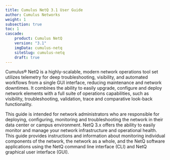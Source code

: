 ```yaml
---
title: Cumulus NetQ 3.1 User Guide
author: Cumulus Networks
weight: 1
subsection: true
toc: 1
cascade:
    product: Cumulus NetQ
    version: "3.1"
    imgData: cumulus-netq
    siteSlug: cumulus-netq
    draft: true
---
```

Cumulus® NetQ is a highly-scalable, modern network operations tool set utilizes telemetry for deep troubleshooting, visibility, and automated workflows from a single GUI interface, reducing maintenance and network downtimes. It combines the ability to easily upgrade, configure and deploy network elements with a full suite of operations capabilities, such as visibility, troubleshooting, validation, trace and comparative look-back functionality.

This guide is intended for network administrators who are responsible for deploying, configuring, monitoring and troubleshooting the network in their data center or campus environment. NetQ 3.x offers the ability to easily monitor and manage your network infrastructure and operational health. This guide provides instructions and information about monitoring individual components of the network, the network as a whole, and the NetQ software applications using the NetQ command line interface (CLI) and NetQ graphical user interface (GUI).
